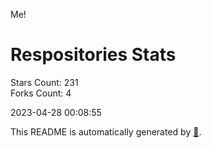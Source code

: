 Me!

# Respositories Stats
Stars Count: 231  
Forks Count: 4

2023-04-28 00:08:55  

This README is automatically generated by [🐰](https://github.com/rnitta/rnitta).
